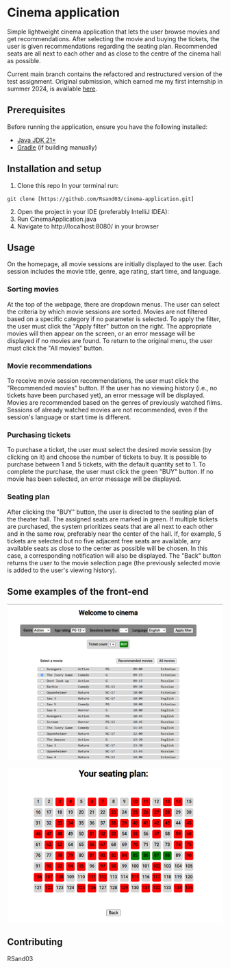 # Cinema application

Simple lightweight cinema application that lets the user browse movies and get recommendations.
After selecting the movie and buying the tickets, the user is given recommendations regarding the seating plan.
Recommended seats are all next to each other and as close to the centre of the cinema hall as possible.

Current main branch contains the refactored and restructured version of the test assignment.
Original submission, which earned me my first internship in summer 2024, is available [here](https://github.com/Rsand03/cinema-application/tree/original-submission).


## Prerequisites

Before running the application, ensure you have the following installed:

- [Java JDK 21+](https://adoptopenjdk.net/)
- [Gradle](https://gradle.org/) (if building manually)


## Installation and setup

1) Clone this repo
In your terminal run:
```
git clone [https://github.com/Rsand03/cinema-application.git]
```
2) Open the project in your IDE (preferably IntelliJ IDEA):
3) Run CinemaApplication.java
4) Navigate to http://localhost:8080/ in your browser


## Usage

On the homepage, all movie sessions are initially displayed to the user. Each session includes the movie title, genre, age rating, start time, and language.

### Sorting movies
At the top of the webpage, there are dropdown menus. The user can select the criteria by which movie sessions are sorted. Movies are not filtered based on a specific category if no parameter is selected. To apply the filter, the user must click the "Apply filter" button on the right. The appropriate movies will then appear on the screen, or an error message will be displayed if no movies are found. To return to the original menu, the user must click the "All movies" button.

### Movie recommendations
To receive movie session recommendations, the user must click the "Recommended movies" button. If the user has no viewing history (i.e., no tickets have been purchased yet), an error message will be displayed. Movies are recommended based on the genres of previously watched films. Sessions of already watched movies are not recommended, even if the session's language or start time is different.

### Purchasing tickets
To purchase a ticket, the user must select the desired movie session (by clicking on it) and choose the number of tickets to buy. It is possible to purchase between 1 and 5 tickets, with the default quantity set to 1. To complete the purchase, the user must click the green "BUY" button. If no movie has been selected, an error message will be displayed.

### Seating plan
After clicking the "BUY" button, the user is directed to the seating plan of the theater hall. The assigned seats are marked in green. If multiple tickets are purchased, the system prioritizes seats that are all next to each other and in the same row, preferably near the center of the hall. If, for example, 5 tickets are selected but no five adjacent free seats are available, any available seats as close to the center as possible will be chosen. In this case, a corresponding notification will also be displayed. The "Back" button returns the user to the movie selection page (the previously selected movie is added to the user's viewing history).

## Some examples of the front-end

![Alt text](https://github.com/Rsand03/cinema-application/blob/dev/src/main/resources/assets/cinema-example.png)

![Alt text](https://github.com/Rsand03/cinema-application/blob/dev/src/main/resources/assets/cinema-example-2.png)

## Contributing

RSand03
